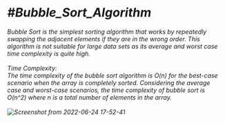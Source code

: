 <i><h1>#Bubble_Sort_Algorithm</h1>
Bubble Sort is the simplest sorting algorithm that works by repeatedly swapping the adjacent elements if they are in the wrong order. This algorithm is not suitable for large data sets as its average and worst case time complexity is quite high.<br />
<br />
Time Complexity:<br />
The time complexity of the bubble sort algorithm is O(n) for the best-case scenario when the array is completely sorted. Considering the average case and worst-case scenarios, the time complexity of bubble sort is O(n^2) where n is a total number of elements in the array. <br />
<br />
![Screenshot from 2022-06-24 17-52-41](https://user-images.githubusercontent.com/104670251/175550259-a3253c2f-5540-4d70-971e-942d91c870c3.png)</i><br />
